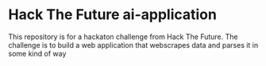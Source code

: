 # Hack The Future ai-application
This repository is for a hackaton challenge from Hack The Future. The challenge is to build a web application that webscrapes data and parses it in some kind of way
